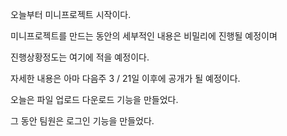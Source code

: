 오늘부터 미니프로젝트 시작이다.

미니프로젝트를 만드는 동안의 세부적인 내용은 비밀리에 진행될 예정이며

진행상황정도는 여기에 적을 예정이다.

자세한 내용은 아마 다음주 3 / 21일 이후에 공개가 될 예정이다.

오늘은 파일 업로드 다운로드 기능을 만들었다.

그 동안 팀원은 로그인 기능을 만들었다.